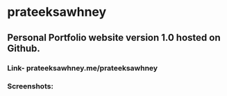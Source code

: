 # prateeksawhney

## Personal Portfolio website version 1.0 hosted on Github.

### Link- prateeksawhney.me/prateeksawhney

### Screenshots:

